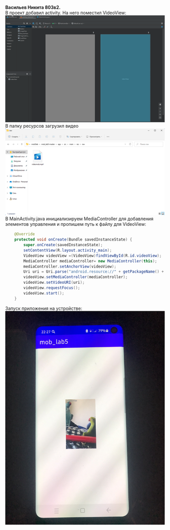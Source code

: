 **Васильев Никита 803в2.**  
В проект добавил activity. На него поместил VideoView:  
![image info](/imgs/moblab2.png)  
В папку ресурсов загрузил видео  
![image info](/imgs/moblab3.png)   
В MainActivity.java инициализируем MediaController для добавления элементов управления и пропишем путь к файлу для VideoView:  
```Java
    @Override
    protected void onCreate(Bundle savedInstanceState) {
        super.onCreate(savedInstanceState);
        setContentView(R.layout.activity_main);
        VideoView videoView =(VideoView)findViewById(R.id.videoView);
        MediaController mediaController= new MediaController(this);
        mediaController.setAnchorView(videoView);
        Uri uri = Uri.parse("android.resource://" + getPackageName() + "/" + R.raw.videomob);
        videoView.setMediaController(mediaController);
        videoView.setVideoURI(uri);
        videoView.requestFocus(); 
        videoView.start();
    }
```  
Запуск приложения на устройстве:  
![image info](/imgs/mob1.jpeg)  
